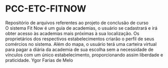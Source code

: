 # PCC-ETC-FITNOW
Repositório de arquivos referentes ao projeto de conclusão de curso
 <br>
O sistema Fit Now é um guia de academias, o usuário se cadastrará e irá obter acesso às academias mais próximas à sua localização. Os proprietários dos respectivos estabelecimentos criarão o perfil de seus comércios no sistema. Além do mapa, o usuário terá uma carteira virtual para pagar a diária da academia de sua escolha sem a necessidade de vínculos com um único estabelecimento, proporcionando assim liberdade e praticidade.
Ygor Farias de Melo
